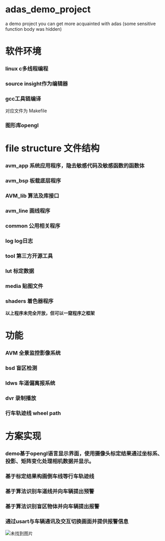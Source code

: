 # adas_demo_project
a demo project you can get more acquainted with adas (some sensitive function body was hidden)
# **软件环境**
###     linux c多线程编程
###     source insight作为编辑器
###     gcc工具链编译
对应文件为 Makefile
###     图形库opengl

# **file structure 文件结构**
### avm_app 系统应用程序，隐去敏感代码及敏感函数的函数体
### avm_bsp 板载底层程序
### AVM_lib 算法及库接口
### avm_line 画线程序
### common 公用相关程序
### log log日志
### tool 第三方开源工具
### lut 标定数据
### media 贴图文件
### shaders 着色器程序
**以上程序未完全开放，但可以一窥程序之框架**

# **功能**
### AVM 全景监控影像系统
### bsd 盲区检测
### ldws 车道偏离报系统
### dvr 录制播放
### 行车轨迹线 wheel path

# **方案实现**
### demo基于opengl语言显示界面，使用摄像头标定结果通过坐标系、投影、矩阵变化处理相机数据并显示。
### 基于标定结果构画倒车线等行车轨迹线
### 基于算法识别车道线并向车辆提出预警
### 基于算法识别盲区物体并向车辆提出报警
### 通过usart与车辆通讯及交互切换画面并提供报警信息

![未找到图片](https://github.com/geqian/adas_demo_project/blob/master/lut/screen.jpg)
